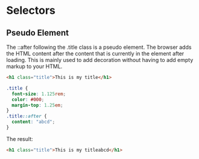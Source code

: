 # Selectors

## Pseudo Element

The ::after following the .title class is a pseudo element. The browser adds the HTML content after the content that is currently in the element after loading. This is mainly used to add decoration without having to add empty markup to your HTML.

```html
<h1 class="title">This is my title</h1>
```

```css
.title {
  font-size: 1.125rem;
  color: #000;
  margin-top: 1.25em;
}
.title::after {
  content: "abcd";
}
```

The result:

```html
<h1 class="title">This is my titleabcd</h1>
```
